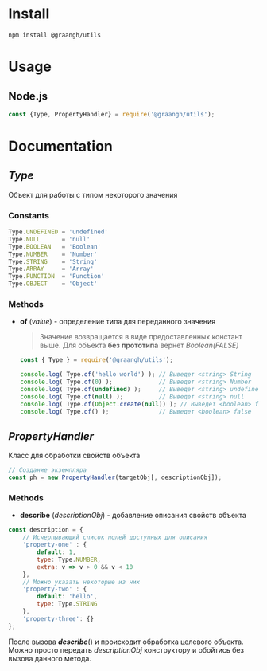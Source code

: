 
# Install
`npm install @graangh/utils`

# Usage

## Node.js

```js
const {Type, PropertyHandler} = require('@graangh/utils');
```

# Documentation

##  _Type_
Объект для работы с типом некоторого значения

### Constants
```js 
Type.UNDEFINED = 'undefined'
Type.NULL      = 'null'
Type.BOOLEAN   = 'Boolean'
Type.NUMBER    = 'Number'
Type.STRING    = 'String'
Type.ARRAY     = 'Array'
Type.FUNCTION  = 'Function'
Type.OBJECT    = 'Object'
```
### Methods
 - **of** (_value_) - определение типа для переданного значения 
	 > Значение возвращается в виде предоставленных констант выше.
	 > Для объекта __без прототипа__ вернет *Boolean(FALSE)*
	```js
	const { Type } = require('@graangh/utils');
	
	console.log( Type.of('hello world') ); // Выведет <string> String 
	console.log( Type.of(0) );             // Выведет <string> Number
	console.log( Type.of(undefined) );     // Выведет <string> undefined
	console.log( Type.of(null) );          // Выведет <string> null
	console.log( Type.of(Object.create(null)) ); // Выведет <boolean> false
	console.log( Type.of() );              // Выведет <boolean> false
	``` 
## _PropertyHandler_
Класс для обработки свойств объекта
```js
// Создание экземпляра
const ph = new PropertyHandler(targetObj[, descriptionObj]);
```

### Methods
- **describe** (_descriptionObj_)  - добавление описания свойств объекта

```js
const description = {
	// Исчерпывающий список полей доступных для описания
	'property-one' : {
		default: 1,
		type: Type.NUMBER,
		extra: v => v > 0 && v < 10 
	},
	// Можно указать некоторые из них
	'property-two' : {
		default: 'hello',
		type: Type.STRING
	},
	'property-three': {}
};
```

После вызова _**describe**_() и происходит обработка целевого объекта. 
Можно просто передать _descriptionObj_ конструктору и обойтись без вызова данного метода.